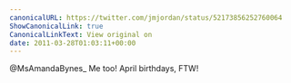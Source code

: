 ```yaml
---
canonicalURL: https://twitter.com/jmjordan/status/52173856252760064
ShowCanonicalLink: true
CanonicalLinkText: View original on
date: 2011-03-28T01:03:11+00:00
---
```

@MsAmandaBynes_ Me too! April birthdays, FTW!